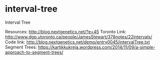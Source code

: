 # interval-tree
Interval Tree

Resources: http://blog.nextgenetics.net/?e=45
Toronto Link: http://www.dgp.utoronto.ca/people/JamesStewart/378notes/22intervals/
Code link: http://blog.nextgenetics.net/demo/entry0045/intervalTree.txt
Segment Trees: https://kartikkukreja.wordpress.com/2014/11/09/a-simple-approach-to-segment-trees/
